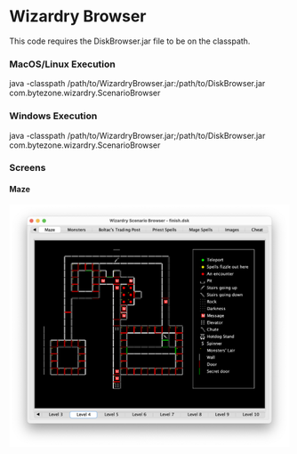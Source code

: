 # Wizardry Browser
This code requires the DiskBrowser.jar file to be on the classpath.
### MacOS/Linux Execution
java -classpath /path/to/WizardryBrowser.jar:/path/to/DiskBrowser.jar com.bytezone.wizardry.ScenarioBrowser
### Windows Execution
java -classpath /path/to/WizardryBrowser.jar;/path/to/DiskBrowser.jar com.bytezone.wizardry.ScenarioBrowser
### Screens
#### Maze
![Maze](resources/maze.png?raw=true "Maze")